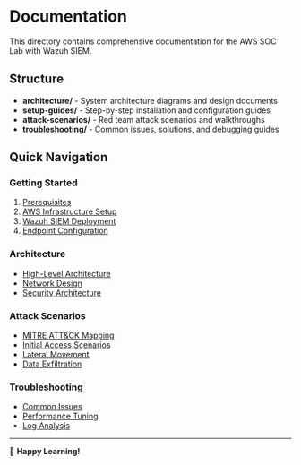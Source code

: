 # Documentation

This directory contains comprehensive documentation for the AWS SOC Lab with Wazuh SIEM.

## Structure

- **architecture/** - System architecture diagrams and design documents
- **setup-guides/** - Step-by-step installation and configuration guides
- **attack-scenarios/** - Red team attack scenarios and walkthroughs
- **troubleshooting/** - Common issues, solutions, and debugging guides

## Quick Navigation

### Getting Started
1. [Prerequisites](setup-guides/01-prerequisites.md)
2. [AWS Infrastructure Setup](setup-guides/02-aws-infrastructure.md)
3. [Wazuh SIEM Deployment](setup-guides/03-wazuh-deployment.md)
4. [Endpoint Configuration](setup-guides/04-endpoint-configuration.md)

### Architecture
- [High-Level Architecture](architecture/high-level-architecture.md)
- [Network Design](architecture/network-design.md)
- [Security Architecture](architecture/security-architecture.md)

### Attack Scenarios
- [MITRE ATT&CK Mapping](attack-scenarios/mitre-attack-mapping.md)
- [Initial Access Scenarios](attack-scenarios/initial-access.md)
- [Lateral Movement](attack-scenarios/lateral-movement.md)
- [Data Exfiltration](attack-scenarios/data-exfiltration.md)

### Troubleshooting
- [Common Issues](troubleshooting/common-issues.md)
- [Performance Tuning](troubleshooting/performance-tuning.md)
- [Log Analysis](troubleshooting/log-analysis.md)

---

📖 **Happy Learning!**